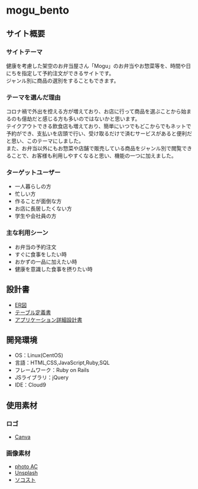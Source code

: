 # mogu_bento

## サイト概要
### サイトテーマ
健康を考慮した架空のお弁当屋さん「Mogu」のお弁当やお惣菜等を、時間や日にちを指定して予約注文ができるサイトです。<br>
ジャンル別に商品の選別をすることもできます。


### テーマを選んだ理由
コロナ禍で外出を控える方が増えており、お店に行って商品を選ぶことから始まるのも億劫だと感じる方も多いのではないかと思います。<br>
テイクアウトできる飲食店も増えており、簡単にいつでもどこからでもネットで予約ができ、支払いを店頭で行い、受け取るだけで済むサービスがあると便利だと思い、このテーマにしました。<br>
また、お弁当以外にもお惣菜や店舗で販売している商品をジャンル別で閲覧できることで、お客様も利用しやすくなると思い、機能の一つに加えました。

### ターゲットユーザー
- 一人暮らしの方
- 忙しい方
- 作ることが面倒な方
- お店に長居したくない方
- 学生や会社員の方

### 主な利用シーン
- お弁当の予約注文
- すぐに食事をしたい時
- おかずの一品に加えたい時
- 健康を意識した食事を摂りたい時

## 設計書
- [ER図](https://app.diagrams.net/#G1LIqLL-6r7hYIGSy_MdXmkVSDCZkPRwva)
- [テーブル定義書](https://docs.google.com/spreadsheets/d/1hsKhbDxVywRGjoSEXbP1LOuxEqEOOPZncTq0yF7wZOU/edit#gid=1571339652)
- [アプリケーション詳細設計書](https://docs.google.com/spreadsheets/d/1rfGuql-p5CuOjEk4qOAS2tAjN4ZnFx00V5hmy6-oviM/edit#gid=549108681)

## 開発環境
- OS：Linux(CentOS)
- 言語：HTML,CSS,JavaScript,Ruby,SQL
- フレームワーク：Ruby on Rails
- JSライブラリ：jQuery
- IDE：Cloud9

## 使用素材
### ロゴ
- [Canva](https://www.canva.com/)

### 画像素材
- [photo AC](https://www.photo-ac.com/)
- [Unsplash](https://unsplash.com/ja)
- [ソコスト](https://soco-st.com/?s=%E8%A2%8B)
